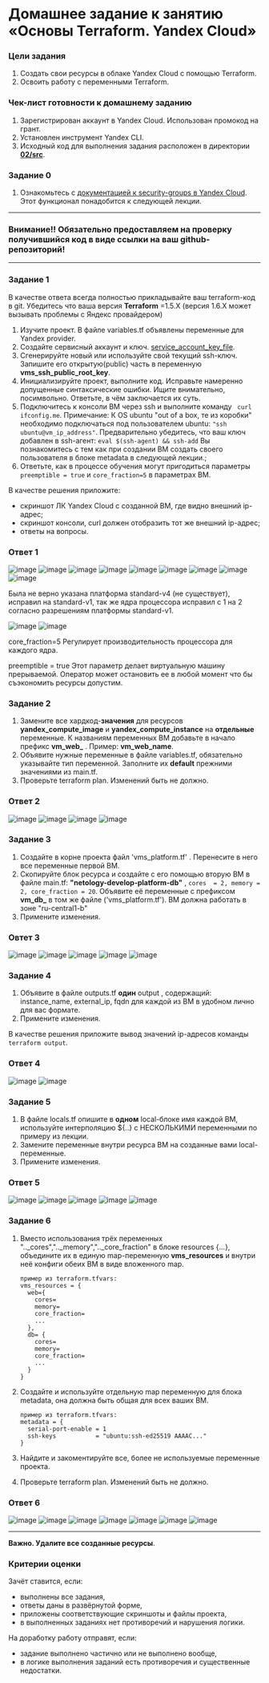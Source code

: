 # Домашнее задание к занятию «Основы Terraform. Yandex Cloud»

### Цели задания

1. Создать свои ресурсы в облаке Yandex Cloud с помощью Terraform.
2. Освоить работу с переменными Terraform.


### Чек-лист готовности к домашнему заданию

1. Зарегистрирован аккаунт в Yandex Cloud. Использован промокод на грант.
2. Установлен инструмент Yandex CLI.
3. Исходный код для выполнения задания расположен в директории [**02/src**](https://github.com/netology-code/ter-homeworks/tree/main/02/src).


### Задание 0

1. Ознакомьтесь с [документацией к security-groups в Yandex Cloud](https://cloud.yandex.ru/docs/vpc/concepts/security-groups?from=int-console-help-center-or-nav). 
Этот функционал понадобится к следующей лекции.

------
### Внимание!! Обязательно предоставляем на проверку получившийся код в виде ссылки на ваш github-репозиторий!
------

### Задание 1
В качестве ответа всегда полностью прикладывайте ваш terraform-код в git.  Убедитесь что ваша версия **Terraform** =1.5.Х (версия 1.6.Х может вызывать проблемы с Яндекс провайдером) 

1. Изучите проект. В файле variables.tf объявлены переменные для Yandex provider.
2. Создайте сервисный аккаунт и ключ. [service_account_key_file](https://terraform-provider.yandexcloud.net).
4. Сгенерируйте новый или используйте свой текущий ssh-ключ. Запишите его открытую(public) часть в переменную **vms_ssh_public_root_key**.
5. Инициализируйте проект, выполните код. Исправьте намеренно допущенные синтаксические ошибки. Ищите внимательно, посимвольно. Ответьте, в чём заключается их суть.
6. Подключитесь к консоли ВМ через ssh и выполните команду ``` curl ifconfig.me```.
Примечание: К OS ubuntu "out of a box, те из коробки" необходимо подключаться под пользователем ubuntu: ```"ssh ubuntu@vm_ip_address"```. Предварительно убедитесь, что ваш ключ добавлен в ssh-агент: ```eval $(ssh-agent) && ssh-add``` Вы познакомитесь с тем как при создании ВМ создать своего пользователя в блоке metadata в следующей лекции.;
8. Ответьте, как в процессе обучения могут пригодиться параметры ```preemptible = true``` и ```core_fraction=5``` в параметрах ВМ.

В качестве решения приложите:

- скриншот ЛК Yandex Cloud с созданной ВМ, где видно внешний ip-адрес;
- скриншот консоли, curl должен отобразить тот же внешний ip-адрес;
- ответы на вопросы.

### Ответ 1

![image](https://github.com/bezymel/ter-homeworks/assets/129361495/ddb83f7e-1628-443e-af6d-34d70edc3f4d)
![image](https://github.com/bezymel/ter-homeworks/assets/129361495/65c0140f-89d5-44e5-b730-9a093f661231)
![image](https://github.com/bezymel/ter-homeworks/assets/129361495/b3b14c10-9bc1-42ce-9820-a29c1e855fdf)
![image](https://github.com/bezymel/ter-homeworks/assets/129361495/32e768cd-fb0d-4870-88dd-50842b8be248)
![image](https://github.com/bezymel/ter-homeworks/assets/129361495/aa1b48b3-4447-45cd-b8de-0a87ab8302ca)
![image](https://github.com/bezymel/ter-homeworks/assets/129361495/9f24613b-807e-4dc4-b423-9f44c36ae965)
![image](https://github.com/bezymel/ter-homeworks/assets/129361495/fa2f5797-536d-4e84-8d7f-8d213b2929b4)
![image](https://github.com/bezymel/ter-homeworks/assets/129361495/4a8bac04-10bb-40d4-b3ac-7623195f5f06)
![image](https://github.com/bezymel/ter-homeworks/assets/129361495/49b73f91-f7cc-4d5b-97e0-02be064b1890)

Была не верно указана платформа standard-v4 (не существует), исправил на standard-v1, так же ядра процессора исправил с 1 на 2 согласно разрешениям платформы standard-v1.

![image](https://github.com/bezymel/ter-homeworks/assets/129361495/aa6f2c6e-b0be-4022-8d15-349bb1b0f4f1)
![image](https://github.com/bezymel/ter-homeworks/assets/129361495/cd35de5b-3e76-4781-8b96-545d5dacbe5c)

core_fraction=5 Регулирует производительность процессора для каждого ядра.

preemptible = true Этот параметр делает виртуальную машину прерываемой. Оператор может остановить ее в любой момент что бы съэкономить ресурсы допустим. 


### Задание 2

1. Замените все хардкод-**значения** для ресурсов **yandex_compute_image** и **yandex_compute_instance** на **отдельные** переменные. К названиям переменных ВМ добавьте в начало префикс **vm_web_** .  Пример: **vm_web_name**.
2. Объявите нужные переменные в файле variables.tf, обязательно указывайте тип переменной. Заполните их **default** прежними значениями из main.tf. 
3. Проверьте terraform plan. Изменений быть не должно.


### Ответ 2

![image](https://github.com/bezymel/ter-homeworks/assets/129361495/24e113ab-0fa4-4abc-ae62-bc7609f18aef)
![image](https://github.com/bezymel/ter-homeworks/assets/129361495/9e87ee7a-90e6-4f03-a5fb-460877820d5f)
![image](https://github.com/bezymel/ter-homeworks/assets/129361495/2615ab9e-ce08-4156-b7f2-f982e3ef4115)
![image](https://github.com/bezymel/ter-homeworks/assets/129361495/e47a987d-701b-4007-b2a2-64842ae09141)


### Задание 3

1. Создайте в корне проекта файл 'vms_platform.tf' . Перенесите в него все переменные первой ВМ.
2. Скопируйте блок ресурса и создайте с его помощью вторую ВМ в файле main.tf: **"netology-develop-platform-db"** ,  ```cores  = 2, memory = 2, core_fraction = 20```. Объявите её переменные с префиксом **vm_db_** в том же файле ('vms_platform.tf').  ВМ должна работать в зоне "ru-central1-b"
3. Примените изменения.

### Овтет 3

![image](https://github.com/bezymel/ter-homeworks/assets/129361495/14287cef-4bb6-4ca5-a5d0-32ddb68a58ef)
![image](https://github.com/bezymel/ter-homeworks/assets/129361495/a4322e9b-a577-4bab-a224-32b358c10b67)
![image](https://github.com/bezymel/ter-homeworks/assets/129361495/ace0593b-3665-4b38-aea4-009d0741dc7a)
![image](https://github.com/bezymel/ter-homeworks/assets/129361495/46b32b89-3d30-45f7-9c5e-d19727d29bba)
![image](https://github.com/bezymel/ter-homeworks/assets/129361495/026ec4db-38c3-48b0-9b03-abcf61b86659)

### Задание 4

1. Объявите в файле outputs.tf **один** output , содержащий: instance_name, external_ip, fqdn для каждой из ВМ в удобном лично для вас формате.
2. Примените изменения.

В качестве решения приложите вывод значений ip-адресов команды ```terraform output```.

### Ответ 4

![image](https://github.com/bezymel/ter-homeworks/assets/129361495/79df4651-e9e0-4c1c-b765-cec1bd596bef)
![image](https://github.com/bezymel/ter-homeworks/assets/129361495/89ec9d23-5004-4329-b038-3f087e7e09aa)

### Задание 5

1. В файле locals.tf опишите в **одном** local-блоке имя каждой ВМ, используйте интерполяцию ${..} с НЕСКОЛЬКИМИ переменными по примеру из лекции.
2. Замените переменные внутри ресурса ВМ на созданные вами local-переменные.
3. Примените изменения.

### Ответ 5

![image](https://github.com/bezymel/ter-homeworks/assets/129361495/75e1013d-965e-4d12-90be-1a81723cb625)
![image](https://github.com/bezymel/ter-homeworks/assets/129361495/24c848a0-8f85-4cef-8292-c465c32f0e44)
![image](https://github.com/bezymel/ter-homeworks/assets/129361495/7381ad6a-0d0e-438e-afbb-9615a7be3fa9)
![image](https://github.com/bezymel/ter-homeworks/assets/129361495/7d45086d-163a-442e-b647-4f36f836c439)
![image](https://github.com/bezymel/ter-homeworks/assets/129361495/057d81f7-414b-4bb9-a436-bee6ead9e93c)


### Задание 6

1. Вместо использования трёх переменных  ".._cores",".._memory",".._core_fraction" в блоке  resources {...}, объедините их в единую map-переменную **vms_resources** и  внутри неё конфиги обеих ВМ в виде вложенного map.  
   ```
   пример из terraform.tfvars:
   vms_resources = {
     web={
       cores=
       memory=
       core_fraction=
       ...
     },
     db= {
       cores=
       memory=
       core_fraction=
       ...
     }
   }
   ```
3. Создайте и используйте отдельную map переменную для блока metadata, она должна быть общая для всех ваших ВМ.
   ```
   пример из terraform.tfvars:
   metadata = {
     serial-port-enable = 1
     ssh-keys           = "ubuntu:ssh-ed25519 AAAAC..."
   }
   ```  
  
5. Найдите и закоментируйте все, более не используемые переменные проекта.
6. Проверьте terraform plan. Изменений быть не должно.

### Ответ 6

![image](https://github.com/bezymel/ter-homeworks/assets/129361495/12a21f4b-ed69-4a70-8636-35f25aed41cf)
![image](https://github.com/bezymel/ter-homeworks/assets/129361495/1e22cbac-f2ae-49f1-b7b2-ebb8bf09d10d)
![image](https://github.com/bezymel/ter-homeworks/assets/129361495/622dcdcd-03a1-480d-87e8-852a9f7ec203)
![image](https://github.com/bezymel/ter-homeworks/assets/129361495/2703404e-ed72-428e-bb09-3c8e5ac6235a)
![image](https://github.com/bezymel/ter-homeworks/assets/129361495/7285368e-b7c9-4160-818d-1fc454d0afb4)
![image](https://github.com/bezymel/ter-homeworks/assets/129361495/c61abee1-b7d4-4ad5-ad02-1094a633a9ac)
![image](https://github.com/bezymel/ter-homeworks/assets/129361495/181ad917-eb2a-41e6-992e-de2d0fdc1834)

------

**Важно. Удалите все созданные ресурсы**.


### Критерии оценки

Зачёт ставится, если:

* выполнены все задания,
* ответы даны в развёрнутой форме,
* приложены соответствующие скриншоты и файлы проекта,
* в выполненных заданиях нет противоречий и нарушения логики.

На доработку работу отправят, если:

* задание выполнено частично или не выполнено вообще,
* в логике выполнения заданий есть противоречия и существенные недостатки. 

